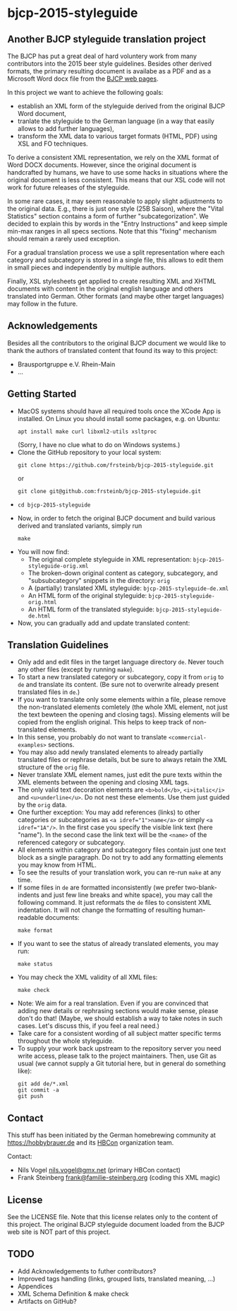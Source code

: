 # bjcp-2015-styleguide

## Another BJCP styleguide translation project

The BJCP has put a great deal of hard voluntery work from many contributors into the 2015 beer style guidelines. Besides other derived formats, the primary resulting document is availabe as a PDF and as a Microsoft Word docx file from the [BJCP web pages](https://www.bjcp.org/stylecenter.php).

In this project we want to achieve the following goals:

- establish an XML form of the styleguide derived from the original BJCP Word document,
- tranlate the styleguide to the German language (in a way that easily allows to add further languages),
- transform the XML data to various target formats (HTML, PDF) using XSL and FO techniques.

To derive a consistent XML representation, we rely on the XML format of Word DOCX documents. However, since the original document is handcrafted by humans, we have to use some hacks in situations where the original document is less consistent. This means that our XSL code will not work for future releases of the styleguide.

In some rare cases, it may seem reasonable to apply slight adjustments to the original data. E.g., there is just one style (25B Saison), where the "Vital Statistics" section contains a form of further "subcategorization". We decided to explain this by words in the "Entry Instructions" and keep simple min-max ranges in all specs sections. Note that this "fixing" mechanism should remain a rarely used exception.

For a gradual translation process we use a split representation where each category and subcategory is stored in a single file, this allows to edit them in small pieces and independently by multiple authors.

Finally, XSL stylesheets get applied to create resulting XML and XHTML documents with content in the original english language and others translated into German. Other formats (and maybe other target languages) may follow in the future.

## Acknowledgements

Besides all the contributors to the original BJCP document we would like to thank the authors of translated content that found its way to this project:

- Brausportgruppe e.V. Rhein-Main
- ...

## Getting Started

- MacOS systems should have all required tools once the XCode App is installed. On Linux you should install some packages, e.g. on Ubuntu:
  ```
  apt install make curl libxml2-utils xsltproc
  ```
  (Sorry, I have no clue what to do on Windows systems.)
- Clone the GitHub repository to your local system:
  ```
  git clone https://github.com/frsteinb/bjcp-2015-styleguide.git
  ```
  or
  ```
  git clone git@github.com:frsteinb/bjcp-2015-styleguide.git
  ```
- ```
  cd bjcp-2015-styleguide
  ```
- Now, in order to fetch the original BJCP document and build various derived and translated variants, simply run
  ```
  make
  ```
- You will now find:
  - The original complete styleguide in XML representation: `bjcp-2015-styleguide-orig.xml`
  - The broken-down original content as category, subcategory, and "subsubcategory" snippets in the directory: `orig`
  - A (partially) translated XML styleguide: `bjcp-2015-styleguide-de.xml`
  - An HTML form of the original styleguide: `bjcp-2015-styleguide-orig.html`
  - An HTML form of the translated styleguide: `bjcp-2015-styleguide-de.html`
- Now, you can gradually add and update translated content:

## Translation Guidelines

- Only add and edit files in the target language directory `de`. Never touch any other files (except by running `make`).
- To start a new translated category or subcategory, copy it from `orig` to `de` and translate its content. (Be sure not to overwrite already present translated files in `de`.)
- If you want to translate only some elements within a file, please remove the non-translated elements comletely (the whole XML element, not just the text bewteen the opening and closing tags). Missing elements will be copied from the english original. This helps to keep track of non-translated elements.
- In this sense, you probably do not want to translate `<commercial-examples>` sections.
- You may also add newly translated elements to already partially translated files or rephrase details, but be sure to always retain the XML structure of the `orig` file.
- Never translate XML element names, just edit the pure texts within the XML elements between the opening and closing XML tags.
- The only valid text decoration elements are `<b>bold</b>`, `<i>italic</i>` and `<u>underline</u>`. Do not nest these elements. Use them just guided by the `orig` data.
- One further exception: You may add references (links) to other categories or subcategories as `<a idref="1">name</a>` or simply `<a idref="1A"/>`. In the first case you specify the visible link text (here "name"). In the second case the link text will be the `<name>` of the referenced category or subcategory.
- All elements within category and subcategory files contain just one text block as a single paragraph. Do not try to add any formatting elements you may know from HTML.
- To see the results of your translation work, you can re-run `make` at any time.
- If some files in `de` are formatted inconsistently (we prefer two-blank-indents and just few line breaks and white space), you may call the following command. It just reformats the `de` files to consistent XML indentation. It will not change the formatting of resulting human-readable documents:
  ```
  make format
  ```
- If you want to see the status of already translated elements, you may run:
  ```
  make status
  ```
- You may check the XML validity of all XML files:
  ```
  make check
  ```
- Note: We aim for a real translation. Even if you are convinced that adding new details or rephrasing sections would make sense, please don't do that! (Maybe, we should establish a way to take notes in such cases. Let's discuss this, if you feel a real need.)
- Take care for a consistent wording of all subject matter specific terms throughout the whole styleguide.
- To supply your work back upstream to the repository server you need write access, please talk to the project maintainers. Then, use Git as usual (we cannot supply a Git tutorial here, but in general do something like):
  ```
  git add de/*.xml
  git commit -a
  git push
  ```

## Contact

This stuff has been initiated by the German homebrewing community at https://hobbybrauer.de and its [HBCon](https://heimbrauconvention.de) organization team.

Contact:
- Nils Vogel <nils.vogel@gmx.net> (primary HBCon contact)
- Frank Steinberg <frank@familie-steinberg.org> (coding this XML magic)

## License

See the LICENSE file. Note that this license relates only to the content of this project. The original BJCP styleguide document loaded from the BJCP web site is NOT part of this project.

## TODO

- Add Acknowledgements to futher contributors?
- Improved tags handling (links, grouped lists, translated meaning, ...)
- Appendices
- XML Schema Definition & make check
- Artifacts on GitHub?
